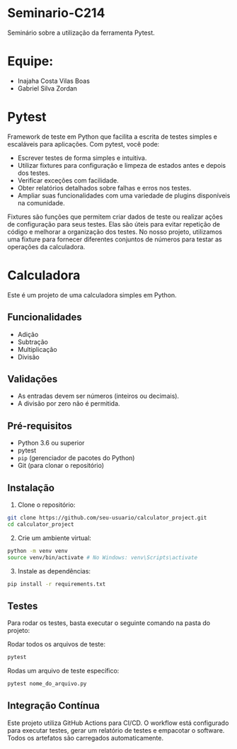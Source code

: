 # Seminario-C214

Seminário sobre a utilização da ferramenta Pytest.

# Equipe:
- Inajaha Costa Vilas Boas
- Gabriel Silva Zordan

# Pytest 
 Framework de teste em Python que facilita a escrita de testes simples e escaláveis para aplicações. Com pytest, você pode:

- Escrever testes de forma simples e intuitiva.
- Utilizar fixtures para configuração e limpeza de estados antes e depois dos testes.
- Verificar exceções com facilidade.
- Obter relatórios detalhados sobre falhas e erros nos testes.
- Ampliar suas funcionalidades com uma variedade de plugins disponíveis na comunidade.

Fixtures são funções que permitem criar dados de teste ou realizar ações de configuração para seus testes. Elas são úteis para evitar repetição de código e melhorar a organização dos testes. No nosso projeto, utilizamos uma fixture para fornecer diferentes conjuntos de números para testar as operações da calculadora.

# Calculadora

Este é um projeto de uma calculadora simples em Python.

## Funcionalidades

- Adição
- Subtração
- Multiplicação
- Divisão

## Validações

- As entradas devem ser números (inteiros ou decimais).
- A divisão por zero não é permitida.

## Pré-requisitos

- Python 3.6 ou superior
- pytest
- `pip` (gerenciador de pacotes do Python)
- Git (para clonar o repositório)

## Instalação

1. Clone o repositório:

```bash
git clone https://github.com/seu-usuario/calculator_project.git
cd calculator_project
```
2. Crie um ambiente virtual:
   
```bash
python -m venv venv
source venv/bin/activate # No Windows: venv\Scripts\activate
```

3. Instale as dependências:

```bash
pip install -r requirements.txt
```

## Testes
Para rodar os testes, basta executar o seguinte comando na pasta do projeto: 

Rodar todos os arquivos de teste:

```bash
pytest
```

Rodas um arquivo de teste específico:

```bash
pytest nome_do_arquivo.py
```

## Integração Contínua
Este projeto utiliza GitHub Actions para CI/CD. O workflow está configurado para executar testes, gerar um relatório de testes e empacotar o software. Todos os artefatos são carregados automaticamente.

